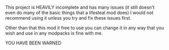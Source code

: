 This project is HEAVILY incomplete and has many issues (it still doesn't even do many of the basic things that a lifesteal mod does)
I would not recommend using it unless you try and fix these issues first.

Other than that this mod it free to use you can change it in any way that you wish and use in any modpacks is fine with me.


YOU HAVE BEEN WARNED
